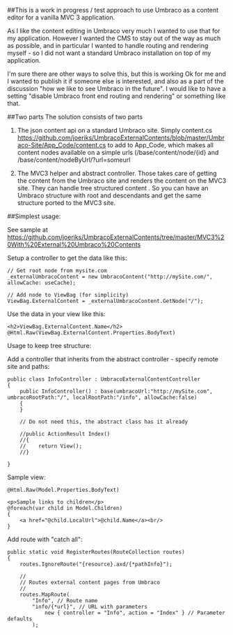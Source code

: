 ##This is a work in progress / test approach to use Umbraco as a content editor for a vanilla MVC 3 application.

As I like the content editing in Umbraco very much I wanted to use that for my application. However I wanted the CMS to stay out of the way as much as possible, and in particular I wanted to handle routing and rendering myself - so I did not want a standard Umbraco installation on top of my application.

I'm sure there are other ways to solve this, but this is working Ok for me and I wanted to publish it if someone else is interested, and also as a part of the discussion "how we like to see Umbraco in the future". I would like to have a setting "disable Umbraco front end routing and rendering" or something like that.

##Two parts
The solution consists of two parts

1. The json content api on a standard Umbraco site. Simply content.cs https://github.com/joeriks/UmbracoExternalContents/blob/master/Umbraco-Site/App_Code/content.cs to add to App_Code, which makes all content nodes available on a simple urls (/base/content/node/{id} and /base/content/nodeByUrl/?url=someurl

2. The MVC3 helper and abstract controller. Those takes care of getting the content from the Umbraco site and renders the content on the MVC3 site. They can handle tree structured content . So you can have an Umbraco structure with root and descendants and get the same structure ported to the MVC3 site.

##Simplest usage:

See sample at https://github.com/joeriks/UmbracoExternalContents/tree/master/MVC3%20With%20External%20Umbraco%20Contents

Setup a controller to get the data like this:

    // Get root node from mysite.com
    _externalUmbracoContent = new UmbracoContent("http://mySite.com/", allowCache: useCache);

    // Add node to ViewBag (for simplicity)
    ViewBag.ExternalContent = _externalUmbracoContent.GetNode("/");

Use the data in your view like this:

    <h2>ViewBag.ExternalContent.Name</h2>
    @Html.Raw(ViewBag.ExternalContent.Properties.BodyText)
    
    
Usage to keep tree structure:

Add a controller that inherits from the abstract controller - specify remote site and paths:

    public class InfoController : UmbracoExternalContentController
    {
        public InfoController() : base(umbracoUrl:"http://mySite.com", umbracoRootPath:"/", localRootPath:"/info", allowCache:false)
        {
        }

        // Do not need this, the abstract class has it already 

        //public ActionResult Index()
        //{
        //    return View();
        //}

    }
    
Sample view:

    @Html.Raw(Model.Properties.BodyText)

    <p>Sample links to children</p>
    @foreach(var child in Model.Children)
    {
        <a href="@child.LocalUrl">@child.Name</a><br/>
    }

Add route with "catch all":

    public static void RegisterRoutes(RouteCollection routes)
    {
        routes.IgnoreRoute("{resource}.axd/{*pathInfo}");

        //
        // Routes external content pages from Umbraco
        //
        routes.MapRoute(
            "Info", // Route name
            "info/{*url}", // URL with parameters
                new { controller = "Info", action = "Index" } // Parameter defaults
            );
            